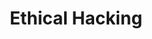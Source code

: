---
layout: topic
permalink: /learning/ethical-hacking/
id: ethicalhacking
title: Ethical Hacking
hide_navigation: true
infos:
  title: Ethical Hacking
  description: Learn about Ethical Hacking and conduct a penetration testing in one month
resources:
  - title: The Basics of Hacking and Penetration Testing - Patrick Engebretson
    url: https://www.amazon.com/Basics-Hacking-Penetration-Testing-Ethical-ebook/dp/B00DSNSQAC
  - title: The Basics of Web Hacking - Josh Pauli
    url: https://www.amazon.com/Basics-Web-Hacking-Techniques-Attack/dp/0124166008
  - title: Hacker Roadmap
    url: https://github.com/sundowndev/hacker-roadmap
projects_ideas:
  - title: Conduct a penetration testing of a website
  - title: Build a hacking game
  - title: Build a fake hacker animation
experiences: ~
projects_outcome: ~
---